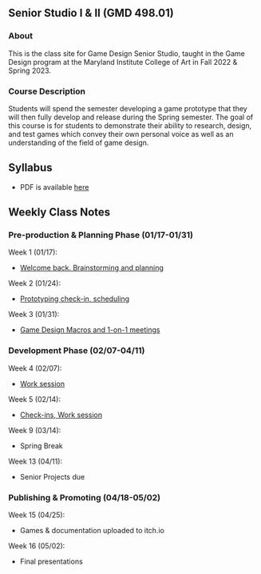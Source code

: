 ## Senior Studio I & II (GMD 498.01)

### About
This is the class site for Game Design Senior Studio, taught in the Game Design program at the Maryland Institute College of Art in Fall 2022 & Spring 2023.

### Course Description
Students will spend the semester developing a game prototype that they will then fully develop and release during the Spring semester. The goal of this course is for students to demonstrate their ability to research, design, and test games which convey their own personal voice as well as an understanding of the field of game design.


## Syllabus
- PDF is available [here](https://docs.google.com/document/d/1DPUJDgAidFqKrQwNqRN8ZbU5oKlx0-jDuMxt5IJ0VTs/edit?usp=sharing)

## Weekly Class Notes

### Pre-production & Planning Phase (01/17-01/31)
Week 1 (01/17):
  - [Welcome back. Brainstorming and planning](week1.md)

Week 2 (01/24):
  - [Prototyping check-in, scheduling](week2.md)

Week 3 (01/31):
  - [Game Design Macros and 1-on-1 meetings](week3.md)

### Development Phase (02/07-04/11)

Week 4 (02/07):
  - [Work session](week4.md)

Week 5 (02/14):
  - [Check-ins, Work session](week5.md)

Week 9 (03/14):
  - Spring Break

Week 13 (04/11): 
  - Senior Projects due

### Publishing & Promoting (04/18-05/02)

Week 15 (04/25):
  - Games & documentation uploaded to itch.io

Week 16 (05/02):
  - Final presentations